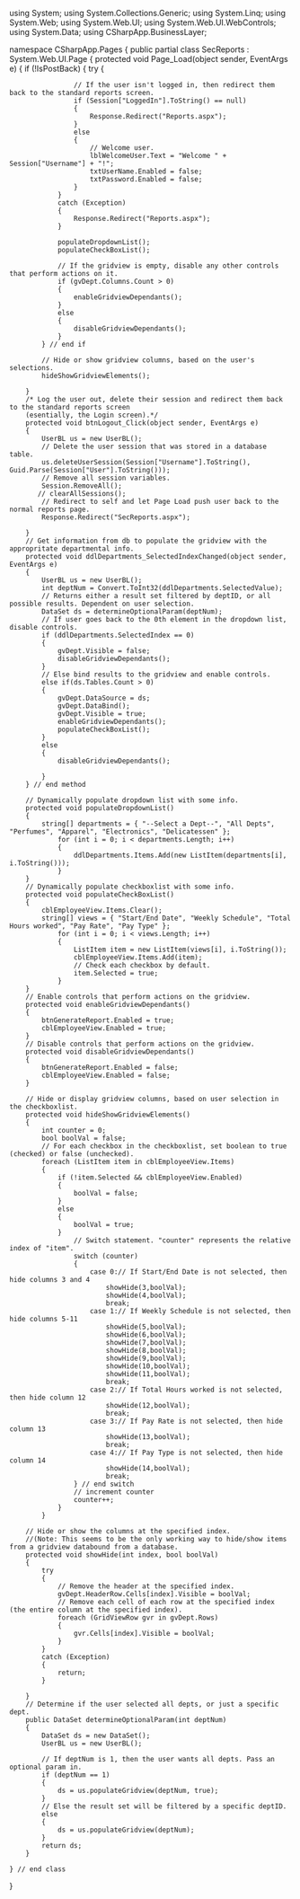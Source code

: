 using System;
using System.Collections.Generic;
using System.Linq;
using System.Web;
using System.Web.UI;
using System.Web.UI.WebControls;
using System.Data;
using CSharpApp.BusinessLayer;

namespace CSharpApp.Pages
{
    public partial class SecReports : System.Web.UI.Page
    {
        protected void Page_Load(object sender, EventArgs e)
        {
            if (!IsPostBack)
            {
                try
                {

                    // If the user isn't logged in, then redirect them back to the standard reports screen.
                    if (Session["LoggedIn"].ToString() == null)
                    {
                        Response.Redirect("Reports.aspx");
                    }
                    else
                    {
                        // Welcome user.
                        lblWelcomeUser.Text = "Welcome " + Session["Username"] + "!";
                        txtUserName.Enabled = false;
                        txtPassword.Enabled = false;
                    }
                }
                catch (Exception)
                {
                    Response.Redirect("Reports.aspx");
                }

                populateDropdownList();
                populateCheckBoxList();

                // If the gridview is empty, disable any other controls that perform actions on it.
                if (gvDept.Columns.Count > 0)
                {
                    enableGridviewDependants();
                }
                else
                {
                    disableGridviewDependants();
                }
            } // end if      

            // Hide or show gridview columns, based on the user's selections.
            hideShowGridviewElements();
               
        }
        /* Log the user out, delete their session and redirect them back to the standard reports screen 
        (esentially, the Login screen).*/
        protected void btnLogout_Click(object sender, EventArgs e)
        {
            UserBL us = new UserBL();
            // Delete the user session that was stored in a database table.
            us.deleteUserSession(Session["Username"].ToString(), Guid.Parse(Session["User"].ToString()));
            // Remove all session variables.
            Session.RemoveAll();
           // clearAllSessions();
            // Redirect to self and let Page Load push user back to the normal reports page.
            Response.Redirect("SecReports.aspx");
            
        }
        // Get information from db to populate the gridview with the appropritate departmental info.
        protected void ddlDepartments_SelectedIndexChanged(object sender, EventArgs e)
        {
            UserBL us = new UserBL();
            int deptNum = Convert.ToInt32(ddlDepartments.SelectedValue);
            // Returns either a result set filtered by deptID, or all possible results. Dependent on user selection.
            DataSet ds = determineOptionalParam(deptNum);
            // If user goes back to the 0th element in the dropdown list, disable controls.
            if (ddlDepartments.SelectedIndex == 0)
            {
                gvDept.Visible = false;
                disableGridviewDependants();
            }  
            // Else bind results to the gridview and enable controls.
            else if(ds.Tables.Count > 0)
            {
                gvDept.DataSource = ds;               
                gvDept.DataBind();
                gvDept.Visible = true;
                enableGridviewDependants();
                populateCheckBoxList();
            }
            else
            {
                disableGridviewDependants();
               
            }
        } // end method

        // Dynamically populate dropdown list with some info.
        protected void populateDropdownList()
        {
            string[] departments = { "--Select a Dept--", "All Depts", "Perfumes", "Apparel", "Electronics", "Delicatessen" };
                for (int i = 0; i < departments.Length; i++)
                {
                    ddlDepartments.Items.Add(new ListItem(departments[i], i.ToString()));
                }
        }
        // Dynamically populate checkboxlist with some info.
        protected void populateCheckBoxList()
        {
            cblEmployeeView.Items.Clear();
            string[] views = { "Start/End Date", "Weekly Schedule", "Total Hours worked", "Pay Rate", "Pay Type" };
                for (int i = 0; i < views.Length; i++)
                {
                    ListItem item = new ListItem(views[i], i.ToString());
                    cblEmployeeView.Items.Add(item);
                    // Check each checkbox by default.
                    item.Selected = true;
                }
        }
        // Enable controls that perform actions on the gridview.
        protected void enableGridviewDependants()
        {
            btnGenerateReport.Enabled = true;
            cblEmployeeView.Enabled = true;
        }
        // Disable controls that perform actions on the gridview.
        protected void disableGridviewDependants()
        {
            btnGenerateReport.Enabled = false;
            cblEmployeeView.Enabled = false;
        }

        // Hide or display gridview columns, based on user selection in the checkboxlist.
        protected void hideShowGridviewElements()
        {   
            int counter = 0;
            bool boolVal = false;
            // For each checkbox in the checkboxlist, set boolean to true (checked) or false (unchecked).
            foreach (ListItem item in cblEmployeeView.Items)
            {
                if (!item.Selected && cblEmployeeView.Enabled)
                {
                    boolVal = false;
                }
                else
                {
                    boolVal = true;
                }
                    // Switch statement. "counter" represents the relative index of "item".
                    switch (counter)
                    {
                        case 0:// If Start/End Date is not selected, then hide columns 3 and 4
                            showHide(3,boolVal);
                            showHide(4,boolVal);
                            break;
                        case 1:// If Weekly Schedule is not selected, then hide columns 5-11
                            showHide(5,boolVal);
                            showHide(6,boolVal);
                            showHide(7,boolVal);
                            showHide(8,boolVal);
                            showHide(9,boolVal);
                            showHide(10,boolVal);
                            showHide(11,boolVal);
                            break;
                        case 2:// If Total Hours worked is not selected, then hide column 12
                            showHide(12,boolVal);
                            break;
                        case 3:// If Pay Rate is not selected, then hide column 13
                            showHide(13,boolVal);
                            break;
                        case 4:// If Pay Type is not selected, then hide column 14
                            showHide(14,boolVal);
                            break;
                    } // end switch   
                    // increment counter
                    counter++;
                }
            }

        // Hide or show the columns at the specified index. 
        //(Note: This seems to be the only working way to hide/show items from a gridview databound from a database.
        protected void showHide(int index, bool boolVal)
        {
            try
            {
                // Remove the header at the specified index.
                gvDept.HeaderRow.Cells[index].Visible = boolVal;
                // Remove each cell of each row at the specified index (the entire column at the specified index).
                foreach (GridViewRow gvr in gvDept.Rows)
                {
                    gvr.Cells[index].Visible = boolVal;
                }
            }
            catch (Exception)
            {
                return;
            }
            
        }
        // Determine if the user selected all depts, or just a specific dept.
        public DataSet determineOptionalParam(int deptNum)
        {
            DataSet ds = new DataSet();
            UserBL us = new UserBL();

            // If deptNum is 1, then the user wants all depts. Pass an optional param in.
            if (deptNum == 1)
            {
                ds = us.populateGridview(deptNum, true);
            }
            // Else the result set will be filtered by a specific deptID.
            else
            {
                ds = us.populateGridview(deptNum);
            }
            return ds;
        }

    } // end class
}
